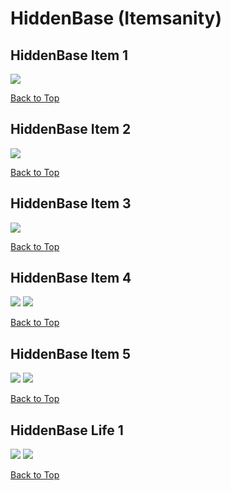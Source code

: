 # HiddenBase (Itemsanity)

## HiddenBase Item 1
![](./HiddenBase/item-1-1.png)

[Back to Top](#)

## HiddenBase Item 2
![](./HiddenBase/item-2-1.png)

[Back to Top](#)

## HiddenBase Item 3
![](./HiddenBase/item-3-1.png)

[Back to Top](#)

## HiddenBase Item 4
![](./HiddenBase/item-4-1.png)
![](./HiddenBase/item-4-2.png)

[Back to Top](#)

## HiddenBase Item 5
![](./HiddenBase/item-5-1.png)
![](./HiddenBase/item-5-2.png)

[Back to Top](#)

## HiddenBase Life 1
![](./HiddenBase/life-1-1.png)
![](./HiddenBase/life-1-2.png)

[Back to Top](#)

